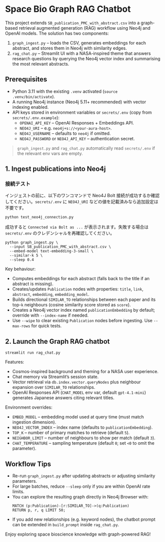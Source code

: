 # Space Bio Graph RAG Chatbot

This project extends `SB_publication_PMC_with_abstract.csv` into a graph-based retrieval augmented generation (RAG) workflow using Neo4j and OpenAI models. The solution has two components:

1. `graph_ingest.py` – loads the CSV, generates embeddings for each abstract, and stores them in Neo4j with similarity edges.
2. `rag_chat.py` – Streamlit UI with a NASA-inspired theme that answers research questions by querying the Neo4j vector index and summarising the most relevant abstracts.

## Prerequisites

- Python 3.11 with the existing `.venv` activated (`source .venv/bin/activate`).
- A running Neo4j instance (Neo4j 5.11+ recommended) with vector indexing enabled.
- API keys stored in environment variables or `secrets/.env` (copy from `secrets/.env.example`):
  - `OPENAI_API_KEY` – OpenAI Responses + Embeddings API.
  - `NEO4J_URI` – e.g. `neo4j+s://<your-aura-host>`.
  - `NEO4J_USERNAME` – defaults to `neo4j` if omitted.
  - `NEO4J_PASSWORD` or `NEO4J_API_KEY` – authentication secret.

> `graph_ingest.py` and `rag_chat.py` automatically read `secrets/.env` if the relevant env vars are empty.

## 1. Ingest publications into Neo4j

### 接続テスト
インジェストの前に、以下のワンコマンドで Neo4J Bolt 接続が成功するか確認してください。`secrets/.env` に `NEO4J_URI` などの値を記載済みなら追加設定は不要です。

```
python test_neo4j_connection.py
```

成功すると `Connected via Bolt as ...` が表示されます。失敗する場合は `secrets/.env` のクレデンシャルを再確認してください。

```
python graph_ingest.py \
  --input SB_publication_PMC_with_abstract.csv \
  --embed-model text-embedding-3-small \
  --similar-k 5 \
  --sleep 0.4
```

Key behaviour:

- Computes embeddings for each abstract (falls back to the title if an abstract is missing).
- Creates/updates `Publication` nodes with properties: `title`, `link`, `abstract`, `embedding`, `embedding_model`.
- Builds directional `SIMILAR_TO` relationships between each paper and its top-`k` neighbours (cosine similarity score stored as `score`).
- Creates a Neo4j vector index named `publicationEmbedding` by default; override with `--index-name` if needed.
- Use `--wipe` to clear existing `Publication` nodes before ingesting. Use `--max-rows` for quick tests.

## 2. Launch the Graph RAG chatbot

```
streamlit run rag_chat.py
```

Features:

- Cosmos-inspired background and theming for a NASA user experience.
- Chat memory via Streamlit’s session state.
- Vector retrieval via `db.index.vector.queryNodes` plus neighbour expansion over `SIMILAR_TO` relationships.
- OpenAI Responses API (`CHAT_MODEL` env var, default `gpt-4.1-mini`) generates Japanese answers citing relevant titles.

Environment overrides:

- `EMBED_MODEL` – embedding model used at query time (must match ingestion dimension).
- `NEO4J_VECTOR_INDEX` – index name (defaults to `publicationEmbedding`).
- `TOP_K` – number of primary matches to retrieve (default `5`).
- `NEIGHBOR_LIMIT` – number of neighbours to show per match (default `3`).
- `CHAT_TEMPERATURE` – sampling temperature (default `0`; set `<0` to omit the parameter).

## Workflow Tips

- Re-run `graph_ingest.py` after updating abstracts or adjusting similarity parameters.
- For large batches, reduce `--sleep` only if you are within OpenAI rate limits.
- You can explore the resulting graph directly in Neo4j Browser with:
  ```cypher
  MATCH (p:Publication)-[r:SIMILAR_TO]->(q:Publication)
  RETURN p, r, q LIMIT 50;
  ```
- If you add new relationships (e.g. keyword nodes), the chatbot prompt can be extended in `build_prompt` inside `rag_chat.py`.

Enjoy exploring space bioscience knowledge with graph-powered RAG!
